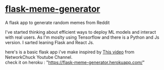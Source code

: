 # [flask-meme-generator](https://flask-meme-generator.herokuapp.com/)
A flask app to generate random memes from Reddit 

I've started thinking about efficient ways to deploy ML models and interact with real users.
As I'm moslty using Tensorflow and there is a Python and Js version.
I sarted leaning Flask and React Js.


here's is a basic flask app i've make inspired by [This video](https://youtu.be/5aYpkLfkgRE/) from NetworkChuck Youtube Channel.
<br/>
check it on heroku : "https://flask-meme-generator.herokuapp.com/"
